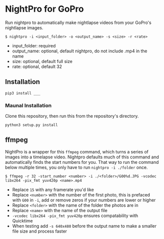 
# NightPro for GoPro

Run nightpro to automatically make nightlapse videos from your GoPro's nightlapse images.

```
$ nightpro -i <input_folder> -o <output_name> -s <size> -r <rate>
```

- input_folder: required
- output_name: optional, default nightpro, do not include .mp4 in the name
- size: optional, default full size
- rate: optional, default 32

## Installation

```
pip3 install ___
```

### Maunal Installation

Clone this repository, then run this from the repository's directory.

```
python3 setup.py install 
```

## ffmpeg

NightPro is a wrapper for this `ffmpeg` command, which turns a series of images into a timelapse video. Nightpro defaults much of this command and automatically finds the start numbers for you. That way to run the command below multiple times, you only have to run `nightpro -i ./folder` once.

```
$ ffmpeg -r 32 -start_number <number> -i ./<folder>/G00%d.JPG -vcodec libx264 -pix_fmt yuv420p <name>.mp4
```

- Replace `15` with any framerate you'd like
- Replace `<number>` with the number of the first photo, this is prefaced with `G00` in `-i`, add or remove zeros if your numbers are lower or higher
- Replace `<folder>` with the name of the folder the photos are in
- Replace `<name>` with the name of the output file
- `-vcodec libx264 -pix_fmt yuv420p` ensures compatability with Quicktime
- When testing add `-s 640x480` before the output name to make a smaller file size and process faster
